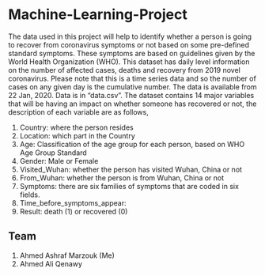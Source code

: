 # Machine-Learning-Project

The data used in this project will help to identify whether a person is going to recover from 
coronavirus symptoms or not based on some pre-defined standard symptoms. These symptoms are 
based on guidelines given by the World Health Organization (WHO).
This dataset has daily level information on the number of affected cases, deaths and recovery from 
2019 novel coronavirus. Please note that this is a time series data and so the number of cases on 
any given day is the cumulative number.
The data is available from 22 Jan, 2020. Data is in “data.csv”.
The dataset contains 14 major variables that will be having an impact on whether someone has 
recovered or not, the description of each variable are as follows,
1. Country: where the person resides
2. Location: which part in the Country
3. Age: Classification of the age group for each person, based on WHO Age Group Standard
4. Gender: Male or Female 
5. Visited_Wuhan: whether the person has visited Wuhan, China or not
6. From_Wuhan: whether the person is from Wuhan, China or not
7. Symptoms: there are six families of symptoms that are coded in six fields.
13. Time_before_symptoms_appear: 
14. Result: death (1) or recovered (0)


## Team
1. Ahmed Ashraf Marzouk (Me)
1. Ahmed Ali Qenawy

